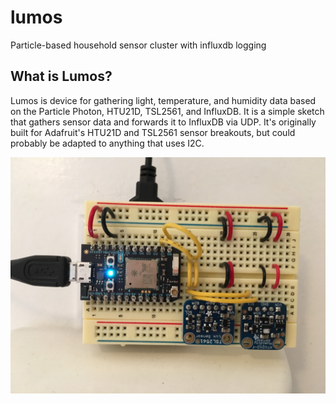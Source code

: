 # lumos
Particle-based household sensor cluster with influxdb logging

## What is Lumos?
Lumos is device for gathering light, temperature, and humidity data based on the Particle Photon, HTU21D, TSL2561, and InfluxDB.  It is a simple sketch that gathers sensor data and forwards it to InfluxDB via UDP.  It's originally built for Adafruit's HTU21D and TSL2561 sensor breakouts, but could probably be adapted to anything that uses I2C.

![img.jpg](img.jpg)
